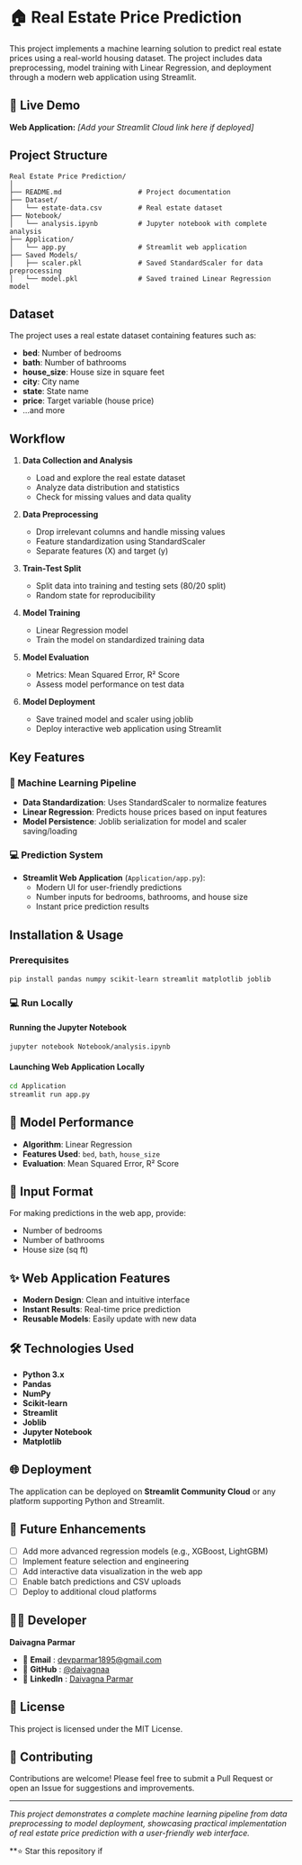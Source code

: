 # 🏠 Real Estate Price Prediction

This project implements a machine learning solution to predict real estate prices using a real-world housing dataset. The project includes data preprocessing, model training with Linear Regression, and deployment through a modern web application using Streamlit.

## 🚀 Live Demo

**Web Application:** _[Add your Streamlit Cloud link here if deployed]_

## Project Structure

```
Real Estate Price Prediction/
│
├── README.md                   # Project documentation
├── Dataset/
│   └── estate-data.csv         # Real estate dataset
├── Notebook/
│   └── analysis.ipynb          # Jupyter notebook with complete analysis
├── Application/
│   └── app.py                  # Streamlit web application
├── Saved Models/
│   ├── scaler.pkl              # Saved StandardScaler for data preprocessing
│   └── model.pkl               # Saved trained Linear Regression model
```

## Dataset

The project uses a real estate dataset containing features such as:
- **bed**: Number of bedrooms
- **bath**: Number of bathrooms
- **house_size**: House size in square feet
- **city**: City name
- **state**: State name
- **price**: Target variable (house price)
- ...and more

## Workflow

1. **Data Collection and Analysis**
   - Load and explore the real estate dataset
   - Analyze data distribution and statistics
   - Check for missing values and data quality

2. **Data Preprocessing**
   - Drop irrelevant columns and handle missing values
   - Feature standardization using StandardScaler
   - Separate features (X) and target (y)

3. **Train-Test Split**
   - Split data into training and testing sets (80/20 split)
   - Random state for reproducibility

4. **Model Training**
   - Linear Regression model
   - Train the model on standardized training data

5. **Model Evaluation**
   - Metrics: Mean Squared Error, R² Score
   - Assess model performance on test data

6. **Model Deployment**
   - Save trained model and scaler using joblib
   - Deploy interactive web application using Streamlit

## Key Features

### 🤖 Machine Learning Pipeline
- **Data Standardization**: Uses StandardScaler to normalize features
- **Linear Regression**: Predicts house prices based on input features
- **Model Persistence**: Joblib serialization for model and scaler saving/loading

### 💻 Prediction System

- **Streamlit Web Application** (`Application/app.py`):
  - Modern UI for user-friendly predictions
  - Number inputs for bedrooms, bathrooms, and house size
  - Instant price prediction results

## Installation & Usage

### Prerequisites
```bash
pip install pandas numpy scikit-learn streamlit matplotlib joblib
```

### 💻 Run Locally

#### Running the Jupyter Notebook
```bash
jupyter notebook Notebook/analysis.ipynb
```

#### Launching Web Application Locally
```bash
cd Application
streamlit run app.py
```

## 🎯 Model Performance

- **Algorithm**: Linear Regression
- **Features Used**: `bed`, `bath`, `house_size`
- **Evaluation**: Mean Squared Error, R² Score

## 📝 Input Format

For making predictions in the web app, provide:
- Number of bedrooms
- Number of bathrooms
- House size (sq ft)

## ✨ Web Application Features

- **Modern Design**: Clean and intuitive interface
- **Instant Results**: Real-time price prediction
- **Reusable Models**: Easily update with new data

## 🛠 Technologies Used

- **Python 3.x**
- **Pandas**
- **NumPy**
- **Scikit-learn**
- **Streamlit**
- **Joblib**
- **Jupyter Notebook**
- **Matplotlib**

## 🌐 Deployment

The application can be deployed on **Streamlit Community Cloud** or any platform supporting Python and Streamlit.

## 🔮 Future Enhancements

- [ ] Add more advanced regression models (e.g., XGBoost, LightGBM)
- [ ] Implement feature selection and engineering
- [ ] Add interactive data visualization in the web app
- [ ] Enable batch predictions and CSV uploads
- [ ] Deploy to additional cloud platforms

## 👨‍💻 Developer

**Daivagna Parmar**  
- 📧 **Email** : [devparmar1895@gmail.com](mailto:devparmar1895@gmail.com)
- 🔗 **GitHub** : [@daivagnaa](https://github.com/daivagnaa)
- 💼 **LinkedIn** : [Daivagna Parmar](https://in.linkedin.com/in/daivagna-parmar-949315316)

## 📜 License

This project is licensed under the MIT License.

## 🤝 Contributing

Contributions are welcome! Please feel free to submit a Pull Request or open an Issue for suggestions and improvements.

---

*This project demonstrates a complete machine learning pipeline from data preprocessing to model deployment, showcasing practical implementation of real estate price prediction with a user-friendly web interface.*

**⭐ Star this repository if